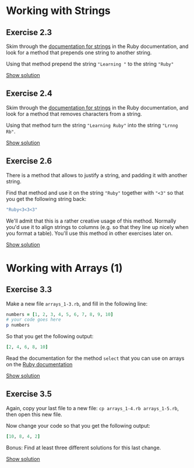 # Working with Strings

## Exercise 2.3

Skim through the [documentation for strings](http://www.ruby-doc.org/core-2.1.4/String.html)
in the Ruby documentation, and look for a method that prepends one string
to another string.

Using that method prepend the string `"Learning "` to the string `"Ruby"`

<a href="/solutions/strings-3.html" class="solution">Show solution</a>

## Exercise 2.4

Skim through the [documentation for strings](http://www.ruby-doc.org/core-2.1.4/String.html)
in the Ruby documentation, and look for a method that removes characters
from a string.

Using that method turn the string `"Learning Ruby"` into the string `"Lrnng Rb"`.

<a href="/solutions/strings-4.html" class="solution">Show solution</a>

## Exercise 2.6

There is a method that allows to justify a string, and padding it with another
string.

Find that method and use it on the string `"Ruby"` together with `"<3"` so that
you get the following string back:

```ruby
"Ruby<3<3<3"
```

We'll admit that this is a rather creative usage of this method. Normally you'd
use it to align strings to columns (e.g. so that they line up nicely when you
format a table). You'll use this method in other exercises later on.

<a href="/solutions/strings-6.html" class="solution">Show solution</a>


# Working with Arrays (1)

## Exercise 3.3

Make a new file `arrays_1-3.rb`, and fill in the following line:

```ruby
numbers = [1, 2, 3, 4, 5, 6, 7, 8, 9, 10]
# your code goes here
p numbers
```

So that you get the following output:

```ruby
[2, 4, 6, 8, 10]
```

<p class="hint">
Read the documentation for the method <code>select</code> that you can use on arrays
on the <a href="http://www.ruby-doc.org/core-2.2.0/Array.html#method-i-select">Ruby documentation</a>
</p>

<a href="/solutions/arrays_1-3.html" class="solution">Show solution</a>

## Exercise 3.5

Again, copy your last file to a new file: `cp arrays_1-4.rb arrays_1-5.rb`,
then open this new file.

Now change your code so that you get the following output:

```ruby
[10, 8, 4, 2]
```

Bonus: Find at least three different solutions for this last change.

<a href="/solutions/arrays_1-5.html" class="solution">Show solution</a>



